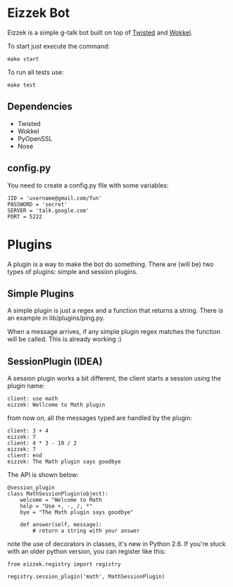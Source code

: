 Eizzek Bot
==========

Eizzek is a simple g-talk bot built on top of [Twisted](http://twistedmatrix.com/) and [Wokkel](http://wokkel.ik.nu/).

To start just execute the command:

    make start

To run all tests use:

    make test

Dependencies
------------

 - Twisted
 - Wokkel
 - PyOpenSSL
 - Nose


config.py
---------

You need to create a config.py file with some variables:

    JID = 'username@gmail.com/fun'
    PASSWORD = 'secret'
    SERVER = 'talk.google.com'
    PORT = 5222

Plugins
=======

A plugin is a way to make the bot do something. There are (will be) two types of plugins: simple and session plugins.

Simple Plugins
--------------

A simple plugin is just a regex and a function that returns a string. There is an example in lib/plugins/ping.py.

When a message arrives, if any simple plugin regex matches the function will be called. This is already working :)

SessionPlugin (IDEA)
--------------------

A session plugin works a bit different, the client starts a session using the plugin name:

    client: use math
    eizzek: Wellcome to Math plugin
    
from now on, all the messages typed are handled by the plugin: 

    client: 3 + 4
    eizzek: 7
    client: 4 * 3 - 10 / 2
    eizzek: 7
    client: end
    eizzek: The Math plugin says goodbye

The API is shown below:
    
    @session_plugin
    class MathSessionPlugin(object):
        welcome = "Welcome to Math 
        help = "Use +, -, /, *"
        bye = "The Math plugin says goodbye"
        
        def answer(self, message):
            # return a string with your answer

note the use of decorators in classes, it's new in Python 2.6. If you're stuck with an older python version, you can register like this:

    from eizzek.registry import registry

    registry.session_plugin('math', MathSessionPlugin)


